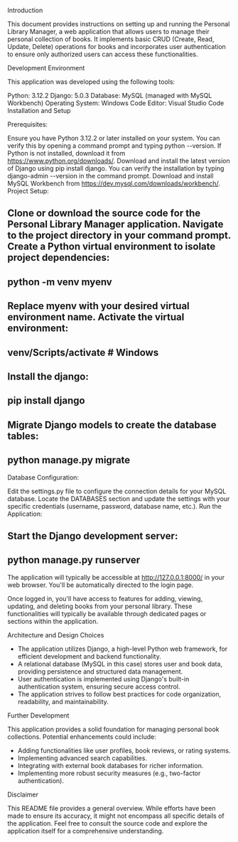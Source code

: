 Introduction

This document provides instructions on setting up and running the Personal Library Manager, a web application that allows users to manage their personal collection of books. It implements basic CRUD (Create, Read, Update, Delete) operations for books and incorporates user authentication to ensure only authorized users can access these functionalities.

Development Environment

This application was developed using the following tools:

Python: 3.12.2
Django: 5.0.3
Database: MySQL (managed with MySQL Workbench)
Operating System: Windows
Code Editor: Visual Studio Code
Installation and Setup

Prerequisites:

Ensure you have Python 3.12.2 or later installed on your system. You can verify this by opening a command prompt and typing python --version. If Python is not installed, download it from https://www.python.org/downloads/.
Download and install the latest version of Django using pip install django. You can verify the installation by typing django-admin --version in the command prompt.
Download and install MySQL Workbench from https://dev.mysql.com/downloads/workbench/.
Project Setup:

Clone or download the source code for the Personal Library Manager application.
Navigate to the project directory in your command prompt.
Create a Python virtual environment to isolate project dependencies:
-------------------------------------------------------------------------
python -m venv myenv
-------------------------------------------------------------------------

Replace myenv with your desired virtual environment name.
Activate the virtual environment:
-------------------------------------------------------------------------
venv/Scripts/activate  # Windows
-------------------------------------------------------------------------

Install the django:
-------------------------------------------------------------------------
pip install django
-------------------------------------------------------------------------

Migrate Django models to create the database tables:
-------------------------------------------------------------------------
python manage.py migrate
-------------------------------------------------------------------------

Database Configuration:

Edit the settings.py file to configure the connection details for your MySQL database. Locate the DATABASES section and update the settings with your specific credentials (username, password, database name, etc.).
Run the Application:

Start the Django development server:
-------------------------------------------------------------------------
python manage.py runserver
-------------------------------------------------------------------------

The application will typically be accessible at http://127.0.0.1:8000/ in your web browser.
You'll be automatically directed to the login page.

Once logged in, you'll have access to features for adding, viewing, updating, and deleting books from your personal library. These functionalities will typically be available through dedicated pages or sections within the application.

Architecture and Design Choices

- The application utilizes Django, a high-level Python web framework, for efficient development and backend functionality.
- A relational database (MySQL in this case) stores user and book data, providing persistence and structured data management.
- User authentication is implemented using Django's built-in authentication system, ensuring secure access control.
- The application strives to follow best practices for code organization, readability, and maintainability.

Further Development

This application provides a solid foundation for managing personal book collections. Potential enhancements could include:

- Adding functionalities like user profiles, book reviews, or rating systems.
- Implementing advanced search capabilities.
- Integrating with external book databases for richer information.
- Implementing more robust security measures (e.g., two-factor authentication).

Disclaimer

This README file provides a general overview. While efforts have been made to ensure its accuracy, it might not encompass all specific details of the application. Feel free to consult the source code and explore the application itself for a comprehensive understanding.
